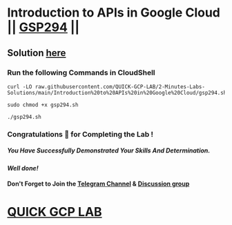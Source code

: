 # Introduction to APIs in Google Cloud || [GSP294](https://www.cloudskillsboost.google/focuses/3473?parent=catalog) ||

## Solution [here](https://youtu.be/OUxSJ02OmTs)

### Run the following Commands in CloudShell

```
curl -LO raw.githubusercontent.com/QUICK-GCP-LAB/2-Minutes-Labs-Solutions/main/Introduction%20to%20APIs%20in%20Google%20Cloud/gsp294.sh

sudo chmod +x gsp294.sh

./gsp294.sh
```

### Congratulations 🎉 for Completing the Lab !

##### *You Have Successfully Demonstrated Your Skills And Determination.*

#### *Well done!*

#### Don't Forget to Join the [Telegram Channel](https://t.me/QuickGcpLab) & [Discussion group](https://t.me/QuickGcpLabChats)

# [QUICK GCP LAB](https://www.youtube.com/@quickgcplab)
